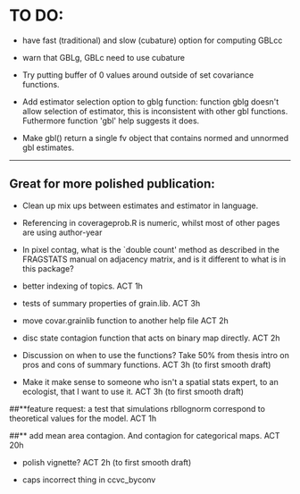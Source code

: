 # TO DO:

- have fast (traditional) and slow (cubature) option for computing GBLcc

- warn that GBLg, GBLc need to use cubature

- Try putting buffer of 0 values around outside of set covariance functions.

- Add estimator selection option to gblg function: function gblg doesn't allow selection of estimator, this is inconsistent with other gbl functions. Futhermore function 'gbl' help suggests it does.

- Make gbl() return a single fv object that contains normed and unnormed gbl estimates. 

----

## Great for more polished publication:
- Clean up mix ups between estimates and estimator in language.

- Referencing in coverageprob.R is numeric, whilst most of other pages are using author-year

- In pixel contag, what is the `double count' method as described in the FRAGSTATS manual on adjacency matrix, and is it different to what is in this package? 

- better indexing of topics. ACT 1h

- tests of summary properties of grain.lib. ACT 3h

- move covar.grainlib function to another help file  ACT 2h

- disc state contagion function that acts on binary map directly. ACT 2h

- Discussion on when to use the functions? Take 50% from thesis intro on pros and cons of summary functions. ACT 3h (to first smooth draft)

- Make it make sense to someone who isn't a spatial stats expert, to an ecologist, that I want to use it. ACT 3h (to first smooth draft)

##**feature request: a test that simulations rbllognorm correspond to theoretical values for the model. ACT 1h

##** add mean area contagion. And contagion for categorical maps. ACT 20h

- polish vignette? ACT 2h (to first smooth draft)

- caps incorrect thing in ccvc_byconv

